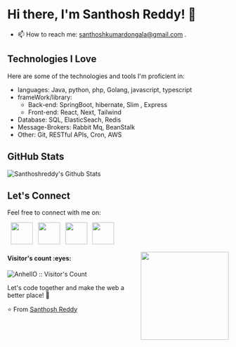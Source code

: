 # Hi there, I'm Santhosh Reddy! 👋

- 📫 How to reach me: santhoshkumardongala@gmail.com .

## Technologies I Love

Here are some of the technologies and tools I'm proficient in:

- languages: Java, python, php, Golang, javascript, typescript
- frameWork/library:
  - Back-end: SpringBoot, hibernate, Slim , Express
  - Front-end: React, Next, Tailwind
- Database: SQL, ElasticSeach, Redis
- Message-Brokers: Rabbit Mq, BeanStalk
- Other: Git, RESTful APIs, Cron, AWS


## GitHub Stats

<img align="center" src="https://github-readme-stats.vercel.app/api?username=santhoshreddy0&count_private=true&show_icons=true&line_height=20&title_color=7A7ADB&icon_color=2234AE&text_color=D3D3D3&bg_color=0,000000,130F40" alt="Santhoshreddy's Github Stats">

## Let's Connect

Feel free to connect with me on:

<p align="left">
&nbsp; <a href="https://twitter.com/itsme_santhoshd" target="_blank" rel="noopener noreferrer"><img src="https://img.icons8.com/plasticine/100/000000/twitter.png" width="50" /></a>  
&nbsp; <a href="https://www.instagram.com/itsme_karikalan/" target="_blank" rel="noopener noreferrer"><img src="https://img.icons8.com/plasticine/100/000000/instagram-new.png" width="50" /></a>  
&nbsp; <a href="https://www.linkedin.com/in/santhoshdkumar/" target="_blank" rel="noopener noreferrer"><img src="https://img.icons8.com/plasticine/100/000000/linkedin.png" width="50" /></a>
&nbsp; <a href="mailto:santhoshkumardongala@gmail.com" target="_blank" rel="noopener noreferrer"><img src="https://img.icons8.com/plasticine/100/000000/gmail.png"  width="50" /></a>
</p>



<img align="right" src="https://media.giphy.com/media/jRf5fsn8G6YaogAWxn/giphy.gif" width="200" height="200"/>

<h4 align="left">Visitor's count :eyes:</h4>

<p align="left"><img src="https://profile-counter.glitch.me/{santhoshreddy0}/count.svg" alt="AnhellO :: Visitor's Count" /></p>

Let's code together and make the web a better place! 🚀

⭐️ From [Santhosh Reddy](https://github.com/santhoshreddy0)





